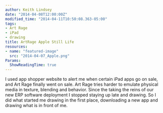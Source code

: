 ```yaml
---
author: Keith Lindsey
date: "2014-04-08T12:00:00Z"
modified_time: "2014-04-11T10:50:08.363-05:00"
tags:
- Art Rage
- iPad
- drawing
title: ArtRage Apple Still Life
resources:
- name: "featured-image"
  src: "2014-04-07_Apple.png"
Params:
  ShowReadingTime: true
---
```


I used app shopper website to alert me when certain iPad apps go on sale, and Art Rage finally went on sale. Art Rage tries harder to emulate physical media in texture, blending and behavior. Since the taking the reins of our new ERP software deployment I stopped staying up late and drawing. So I did what started me drawing in the first place, downloading a new app and drawing what is in front of me. 
